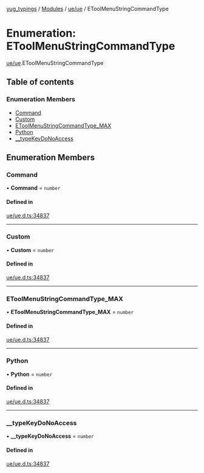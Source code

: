 [yug_typings](../README.md) / [Modules](../modules.md) / [ue/ue](../modules/ue_ue.md) / EToolMenuStringCommandType

# Enumeration: EToolMenuStringCommandType

[ue/ue](../modules/ue_ue.md).EToolMenuStringCommandType

## Table of contents

### Enumeration Members

- [Command](ue_ue.EToolMenuStringCommandType.md#command)
- [Custom](ue_ue.EToolMenuStringCommandType.md#custom)
- [EToolMenuStringCommandType\_MAX](ue_ue.EToolMenuStringCommandType.md#etoolmenustringcommandtype_max)
- [Python](ue_ue.EToolMenuStringCommandType.md#python)
- [\_\_typeKeyDoNoAccess](ue_ue.EToolMenuStringCommandType.md#__typekeydonoaccess)

## Enumeration Members

### Command

• **Command** = `number`

#### Defined in

[ue/ue.d.ts:34837](https://github.com/YugMetaverse/yug_typings/blob/b7d9b19/ue/ue.d.ts#L34837)

___

### Custom

• **Custom** = `number`

#### Defined in

[ue/ue.d.ts:34837](https://github.com/YugMetaverse/yug_typings/blob/b7d9b19/ue/ue.d.ts#L34837)

___

### EToolMenuStringCommandType\_MAX

• **EToolMenuStringCommandType\_MAX** = `number`

#### Defined in

[ue/ue.d.ts:34837](https://github.com/YugMetaverse/yug_typings/blob/b7d9b19/ue/ue.d.ts#L34837)

___

### Python

• **Python** = `number`

#### Defined in

[ue/ue.d.ts:34837](https://github.com/YugMetaverse/yug_typings/blob/b7d9b19/ue/ue.d.ts#L34837)

___

### \_\_typeKeyDoNoAccess

• **\_\_typeKeyDoNoAccess** = `number`

#### Defined in

[ue/ue.d.ts:34837](https://github.com/YugMetaverse/yug_typings/blob/b7d9b19/ue/ue.d.ts#L34837)
